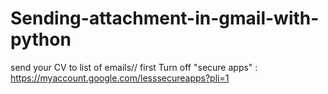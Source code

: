 # Sending-attachment-in-gmail-with-python
send your CV to list of emails//
first Turn off "secure apps" : https://myaccount.google.com/lesssecureapps?pli=1
